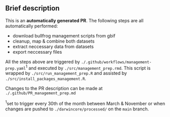 ## Brief description

This is an **automatically generated PR**. 
The following steps are all automatically performed:

- download bullfrog management scripts from gbif 
- cleanup, map & combine both datasets
- extract neccessary data from datasets
- export neccessary files 

All the steps above are triggered by `./.github/workflows/management-prep.yaml`<sup>1</sup>
and executed by `./src/management_prep.rmd`. 
This script is wrapped by `./src/run_management_prep.R` and assisted by 
`./src/install_packages_management.R`. 

Changes to the PR description can be made at `./.github/PR_management_prep.md`

<sup>1</sup>set to trigger every 30th of the month between March & November or 
when changes are pushed to `./darwincore/processed/` on the `main` branch.